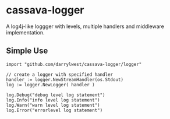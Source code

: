 # cassava-logger

A log4j-like loggger with levels, multiple handlers and middleware implementation.

## Simple Use

    import "github.com/darrylwest/cassava-logger/logger"

    // create a logger with specified handler
    handler := logger.NewStreamHandler(os.Stdout)
    log := logger.NewLogger( handler )

    log.Debug("debug level log statement")
    log.Info("info level log statement")
    log.Warn("warn level log statement")
    log.Error("errorlevel log statement")


